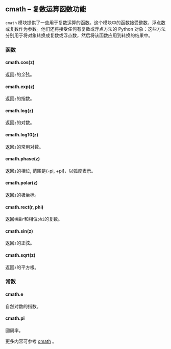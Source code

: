 ## **cmath** – 复数运算函数功能

`cmath` 模块提供了一些用于复数运算的函数。这个模块中的函数接受整数、浮点数或复数作为参数。他们还将接受任何有复数或浮点方法的 Python 对象：这些方法分别用于将对象转换成复数或浮点数，然后将该函数应用到转换的结果中。

### 函数

#### **cmath.cos**(z)  
返回``z``的余弦。

#### **cmath.exp**(z)  
返回``z``的指数。

#### **cmath.log**(z)  
返回``z``的对数。

#### **cmath.log10**(z)  
返回``z``的常用对数。

#### **cmath.phase**(z)  
返回``z``的相位, 范围是(-pi, +pi]，以弧度表示。

#### **cmath.polar**(z)  
返回``z``的极坐标。

#### **cmath.rect**(r, phi)  
返回`模量r`和相位``phi``的复数。

#### **cmath.sin**(z)  
返回``z``的正弦。

#### **cmath.sqrt**(z)  
返回``z``的平方根。

### 常数

#### **cmath.e**  
自然对数的指数。

#### **cmath.pi**  
圆周率。

更多内容可参考 [cmath](http://docs.micropython.org/en/latest/pyboard/library/cmath.html)  。
